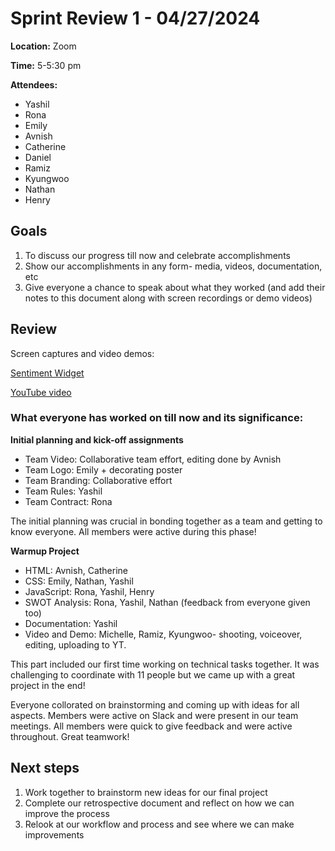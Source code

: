 # Sprint Review 1 - 04/27/2024

**Location:** Zoom

**Time:** 5-5:30 pm

**Attendees:**
- Yashil
- Rona
- Emily
- Avnish
- Catherine
- Daniel
- Ramiz
- Kyungwoo
- Nathan
- Henry

## Goals

1. To discuss our progress till now and celebrate accomplishments
2. Show our accomplishments in any form- media, videos, documentation, etc
3. Give everyone a chance to speak about what they worked (and add their notes to this document along with screen recordings or demo videos) 

## Review 

Screen captures and video demos:

[Sentiment Widget](https://cse110-sp24-group6.github.io/warmup-exercise/)

[YouTube video](https://www.youtube.com/watch?si=caBDOaxInNve_0Tk&v=CJLImV_TEks&feature=youtu.be)

### What everyone has worked on till now and its significance:

**Initial planning and kick-off assignments**
- Team Video: Collaborative team effort, editing done by Avnish
- Team Logo:  Emily + decorating poster
- Team Branding: Collaborative effort
- Team Rules: Yashil
- Team Contract: Rona

The initial planning was crucial in bonding together as a team and getting to know everyone. All members were active during this phase!

**Warmup Project**
- HTML: Avnish, Catherine
- CSS: Emily, Nathan, Yashil
- JavaScript: Rona, Yashil, Henry
- SWOT Analysis: Rona, Yashil, Nathan (feedback from everyone given too)
- Documentation: Yashil
- Video and Demo:  Michelle, Ramiz, Kyungwoo- shooting, voiceover, editing, uploading to YT.

This part included our first time working on technical tasks together. It was challenging to coordinate with 11 people but we came up with a great project in the end!

Everyone collorated on brainstorming and coming up with ideas for all aspects. Members were active on Slack and were present in our team meetings. All members were quick to give feedback and were active throughout. Great teamwork!

## Next steps

1. Work together to brainstorm new ideas for our final project
2. Complete our retrospective document and reflect on how we can improve the process
3. Relook at our workflow and process and see where we can make improvements

